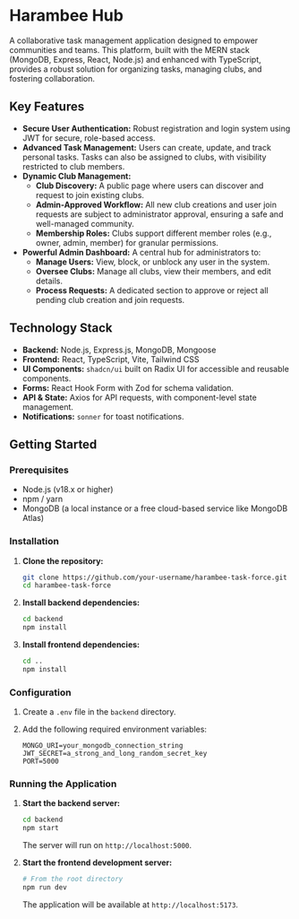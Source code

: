 # Harambee Hub

A collaborative task management application designed to empower communities and teams. This platform, built with the MERN stack (MongoDB, Express, React, Node.js) and enhanced with TypeScript, provides a robust solution for organizing tasks, managing clubs, and fostering collaboration.

## Key Features

- **Secure User Authentication:** Robust registration and login system using JWT for secure, role-based access.
- **Advanced Task Management:** Users can create, update, and track personal tasks. Tasks can also be assigned to clubs, with visibility restricted to club members.
- **Dynamic Club Management:**
  - **Club Discovery:** A public page where users can discover and request to join existing clubs.
  - **Admin-Approved Workflow:** All new club creations and user join requests are subject to administrator approval, ensuring a safe and well-managed community.
  - **Membership Roles:** Clubs support different member roles (e.g., owner, admin, member) for granular permissions.
- **Powerful Admin Dashboard:** A central hub for administrators to:
  - **Manage Users:** View, block, or unblock any user in the system.
  - **Oversee Clubs:** Manage all clubs, view their members, and edit details.
  - **Process Requests:** A dedicated section to approve or reject all pending club creation and join requests.

## Technology Stack

- **Backend:** Node.js, Express.js, MongoDB, Mongoose
- **Frontend:** React, TypeScript, Vite, Tailwind CSS
- **UI Components:** `shadcn/ui` built on Radix UI for accessible and reusable components.
- **Forms:** React Hook Form with Zod for schema validation.
- **API & State:** Axios for API requests, with component-level state management.
- **Notifications:** `sonner` for toast notifications.

## Getting Started

### Prerequisites

- Node.js (v18.x or higher)
- npm / yarn
- MongoDB (a local instance or a free cloud-based service like MongoDB Atlas)

### Installation

1.  **Clone the repository:**
    ```sh
    git clone https://github.com/your-username/harambee-task-force.git
    cd harambee-task-force
    ```

2.  **Install backend dependencies:**
    ```sh
    cd backend
    npm install
    ```

3.  **Install frontend dependencies:**
    ```sh
    cd ..
    npm install
    ```

### Configuration

1.  Create a `.env` file in the `backend` directory.
2.  Add the following required environment variables:

    ```env
    MONGO_URI=your_mongodb_connection_string
    JWT_SECRET=a_strong_and_long_random_secret_key
    PORT=5000
    ```

### Running the Application

1.  **Start the backend server:**
    ```sh
    cd backend
    npm start
    ```
    The server will run on `http://localhost:5000`.

2.  **Start the frontend development server:**
    ```sh
    # From the root directory
    npm run dev
    ```
    The application will be available at `http://localhost:5173`.